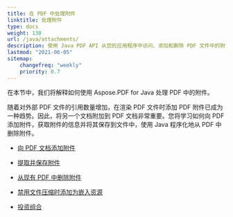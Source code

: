 ```yaml
---
title: 在 PDF 中处理附件
linktitle: 处理附件
type: docs
weight: 130
url: /java/attachments/
description: 使用 Java PDF API 从您的应用程序中访问、添加和删除 PDF 文件中的附件。完整的指南包含 Java 代码示例。
lastmod: "2021-06-05"
sitemap:
    changefreq: "weekly"
    priority: 0.7
---
```


在本节中，我们将解释如何使用 Aspose.PDF for Java 处理 PDF 中的附件。

随着对外部 PDF 文件的引用数量增加，在渲染 PDF 文件时添加 PDF 附件已成为一种趋势。因此，将另一个文档附加到 PDF 文档非常重要。您将学习如何向 PDF 添加附件，获取附件的信息并将其保存到文件中，使用 Java 程序化地从 PDF 中删除附件。

- [向 PDF 文档添加附件](/pdf/java/add-attachment-to-pdf-document/)
- [提取并保存附件](/pdf/java/extract-and-save-an-attachment/)

- [从现有 PDF 中删除附件](/pdf/java/removing-attachment-from-an-existing-pdf/)
- [禁用文件压缩时添加为嵌入资源](/pdf/java/disable-files-compression-when-adding-as-embedded-resources/)
- [投资组合](/pdf/java/portfolio/)